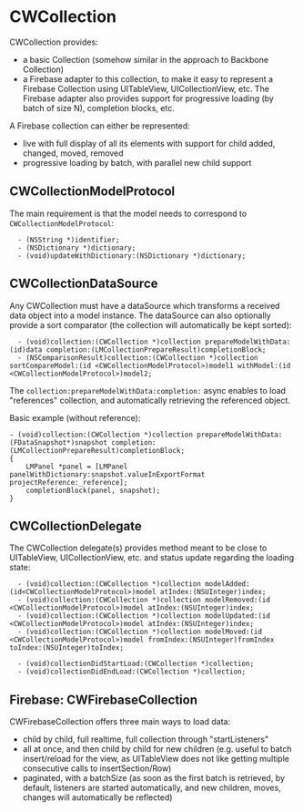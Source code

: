 CWCollection
============

CWCollection provides:
- a basic Collection (somehow similar in the approach to Backbone Collection)
- a Firebase adapter to this collection, to make it easy to represent a Firebase Collection using UITableView, UICollectionView, etc. The Firebase adapter also provides support for progressive loading (by batch of size N), completion blocks, etc.

A Firebase collection can either be represented:
- live with full display of all its elements with support for child added, changed, moved, removed
- progressive loading by batch, with parallel new child support

CWCollectionModelProtocol
--

The main requirement is that the model needs to correspond to `CWCollectionModelProtocol`:
```
  - (NSString *)identifier;
  - (NSDictionary *)dictionary;
  - (void)updateWithDictionary:(NSDictionary *)dictionary;
```
CWCollectionDataSource
--

Any CWCollection must have a dataSource which transforms a received data object into a model instance. The dataSource can also optionally provide a sort comparator (the collection will automatically be kept sorted):
```
  - (void)collection:(CWCollection *)collection prepareModelWithData:(id)data completion:(LMCollectionPrepareResult)completionBlock;
  - (NSComparisonResult)collection:(CWCollection *)collection sortCompareModel:(id <CWCollectionModelProtocol>)model1 withModel:(id <CWCollectionModelProtocol>)model2;
```

The `collection:prepareModelWithData:completion:` async enables to load "references" collection, and automatically retrieving the referenced object. 

Basic example (without reference): 
```
- (void)collection:(CWCollection *)collection prepareModelWithData:(FDataSnapshot*)snapshot completion:(LMCollectionPrepareResult)completionBlock;
{
    LMPanel *panel = [LMPanel panelWithDictionary:snapshot.valueInExportFormat projectReference:_reference];
    completionBlock(panel, snapshot);
}
```

CWCollectionDelegate
--

The CWCollection delegate(s) provides method meant to be close to UITableView, UICollectionView, etc. and status update regarding the loading state:
```
  - (void)collection:(CWCollection *)collection modelAdded:(id<CWCollectionModelProtocol>)model atIndex:(NSUInteger)index;
  - (void)collection:(CWCollection *)collection modelRemoved:(id <CWCollectionModelProtocol>)model atIndex:(NSUInteger)index;
  - (void)collection:(CWCollection *)collection modelUpdated:(id <CWCollectionModelProtocol>)model atIndex:(NSUInteger)index;
  - (void)collection:(CWCollection *)collection modelMoved:(id <CWCollectionModelProtocol>)model fromIndex:(NSUInteger)fromIndex toIndex:(NSUInteger)toIndex;
  
  - (void)collectionDidStartLoad:(CWCollection *)collection;
  - (void)collectionDidEndLoad:(CWCollection *)collection;
```
Firebase: CWFirebaseCollection
--

CWFirebaseCollection offers three main ways to load data:
  - child by child, full realtime, full collection through "startListeners"
  - all at once, and then child by child for new children (e.g. useful to batch insert/reload for the view, as UITableView does not like getting multiple consecutive calls to insertSection/Row)
  - paginated, with a batchSize (as soon as the first batch is retrieved, by default, listeners are started automatically, and new children, moves, changes will automatically be reflected)
